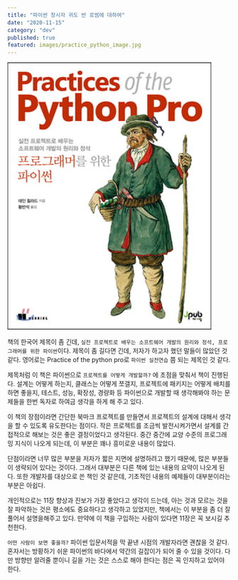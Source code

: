 ```yaml
---
title: "파이썬 창시자 귀도 반 로썸에 대하여"
date: "2020-11-15"
category: "dev"
published: true
featured: images/practice_python_image.jpg
---
```


![](./images/practice_python_image.jpg)

책의 한국어 제목이 좀 긴데, `실전 프로젝트로 배우는 소프트웨어 개발의 원리와 정석, 프로그래머를 위한 파이썬`이다. 제목이 좀 길다면 긴데, 저자가 하고자 했던 말들이 많았던 것 같다. 영어로는 Practice of the python pro로 `파이썬 실전연습` 쯤 되는 제목인 것 같다.

제목처럼 이 책은 파이썬으로 `프로젝트를 어떻게 개발할까?` 에 초점을 맞춰서 책이 진행된다. 설계는 어떻게 하는지, 클래스는 어떻게 쪼갤지, 프로젝트에 패키지는 어떻게 배치를 하면 좋을지, 테스트, 성능, 확장성, 경량화 등 파이썬으로 개발할 때 생각해봐야 하는 문제들을 한번 독자로 하여금 생각을 하게 해 주고 있다.

이 책의 장점이라면 간단한 북마크 프로젝트를 만들면서 프로젝트의 설계에 대해서 생각을 할 수 있도록 유도한다는 점이다. 작은 프로젝트를 조금씩 발전시켜가면서 설계를 간접적으로 해보는 것은 좋은 결정이었다고 생각된다. 중간 중간에 교양 수준의 프로그래밍 지식이 나오게 되는데, 이 부분은 꽤나 흥미로운 내용이 많았다.

단점이라면 너무 많은 부분을 저자가 짧은 지면에 설명하려고 했기 때문에, 많은 부분들이 생략되어 있다는 것이다. 그래서 대부분은 다른 책에 있는 내용의 요약이 나오게 된다. 또한 개발자를 대상으로 쓴 책인 것 같은데, 기초적인 내용의 예제들이 대부분이라는 부분은 아쉽다.

개인적으로는 11장 향상과 진보가 가장 좋았다고 생각이 드는데, 아는 것과 모르는 것을 잘 파악하는 것은 평소에도 중요하다고 생각하고 있었지만, 책에서는 이 부분을 좀 더 잘 풀어서 설명을해주고 있다. 만약에 이 책을 구입하는 사람이 있다면 11장은 꼭 보시길 추천한다.

`어떤 사람이 보면 좋을까?` 파이썬 입문서적을 막 끝낸 시점의 개발자라면 괜찮을 것 같다. 혼자서는 방황하기 쉬운 파이썬의 바다에서 약간의 길잡이가 되어 줄 수 있을 것이다. 다만 방향만 알려줄 뿐이니 길을 가는 것은 스스로 해야 한다는 점은 꼭 인지하고 있어야 한다.
